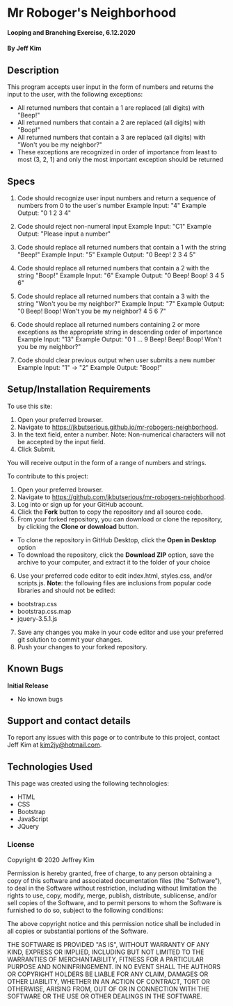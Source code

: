 # Mr Roboger's Neighborhood

#### Looping and Branching Exercise, 6.12.2020

#### By Jeff Kim

## Description

This program accepts user input in the form of numbers and returns the input to the user, with the following exceptions:

* All returned numbers that contain a 1 are replaced (all digits) with "Beep!"
* All returned numbers that contain a 2 are replaced (all digits) with "Boop!"
* All returned numbers that contain a 3 are replaced (all digits) with "Won't you be my neighbor?"
* These exceptions are recognized in order of importance from least to most (3, 2, 1) and only the most important exception should be returned

## Specs

1. Code should recognize user input numbers and return a sequence of numbers from 0 to the user's number
Example Input: "4"
Example Output: "0 1 2 3 4"

2. Code should reject non-numeral input
Example Input: "C1"
Example Output: "Please input a number"

3. Code should replace all returned numbers that contain a 1 with the string "Beep!"
Example Input: "5"
Example Output: "0 Beep! 2 3 4 5"

4. Code should replace all returned numbers that contain a 2 with the string "Boop!"
Example Input: "6"
Example Output: "0 Beep! Boop! 3 4 5 6"

5. Code should replace all returned numbers that contain a 3 with the string "Won't you be my neighbor?"
Example Input: "7"
Example Output: "0 Beep! Boop! Won't you be my neighbor? 4 5 6 7"

6. Code should replace all returned numbers containing 2 or more exceptions as the appropriate string in descending order of importance
Example Input: "13"
Example Output: "0 1 ... 9 Beep! Beep! Boop! Won't you be my neighbor?"

7. Code should clear previous output when user submits a new number
Example Input: "1" -> "2"
Example Output: "Boop!"

## Setup/Installation Requirements

To use this site:

1. Open your preferred browser.
2. Navigate to https://jkbutserious.github.io/mr-robogers-neighborhood.
3. In the text field, enter a number. Note: Non-numerical characters will not be accepted by the input field.
4. Click Submit.

You will receive output in the form of a range of numbers and strings.

To contribute to this project:

1. Open your preferred browser.
2. Navigate to https://github.com/jkbutserious/mr-robogers-neighborhood.
3. Log into or sign up for your GitHub account.
4. Click the **Fork** button to copy the repository and all source code.
5. From your forked repository, you can download or clone the repository, by clicking the **Clone or download** button.
  * To clone the repository in GitHub Desktop, click the **Open in Desktop** option
  * To download the repository, click the **Download ZIP** option, save the archive to your computer, and extract it to the folder of your choice
6. Use your preferred code editor to edit index.html, styles.css, and/or scripts.js. **Note**: the following files are inclusions from popular code libraries and should not be edited:
  * bootstrap.css
  * bootstrap.css.map
  * jquery-3.5.1.js
7. Save any changes you make in your code editor and use your preferred git solution to commit your changes.
8. Push your changes to your forked repository.

## Known Bugs

**Initial Release**
* No known bugs

## Support and contact details

To report any issues with this page or to contribute to this project, contact Jeff Kim at kim2jy@hotmail.com.

## Technologies Used

This page was created using the following technologies:

* HTML
* CSS
* Bootstrap
* JavaScript
* JQuery

### License

Copyright © 2020 Jeffrey Kim

Permission is hereby granted, free of charge, to any person obtaining a copy of this software and associated documentation files (the "Software"), to deal in the Software without restriction, including without limitation the rights to use, copy, modify, merge, publish, distribute, sublicense, and/or sell copies of the Software, and to permit persons to whom the Software is furnished to do so, subject to the following conditions:

The above copyright notice and this permission notice shall be included in all copies or substantial portions of the Software.

THE SOFTWARE IS PROVIDED "AS IS", WITHOUT WARRANTY OF ANY KIND, EXPRESS OR IMPLIED, INCLUDING BUT NOT LIMITED TO THE WARRANTIES OF MERCHANTABILITY, FITNESS FOR A PARTICULAR PURPOSE AND NONINFRINGEMENT. IN NO EVENT SHALL THE AUTHORS OR COPYRIGHT HOLDERS BE LIABLE FOR ANY CLAIM, DAMAGES OR OTHER LIABILITY, WHETHER IN AN ACTION OF CONTRACT, TORT OR OTHERWISE, ARISING FROM, OUT OF OR IN CONNECTION WITH THE SOFTWARE OR THE USE OR OTHER DEALINGS IN THE SOFTWARE.